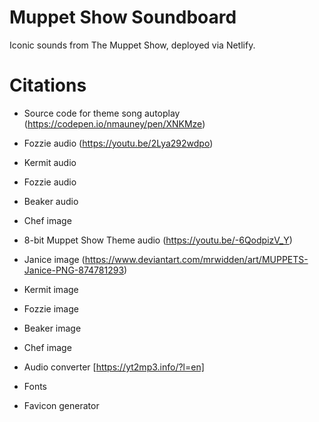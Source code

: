 <!-- Screenshot Placeholder -->

# Muppet Show Soundboard

Iconic sounds from The Muppet Show, deployed via Netlify.

# Citations

- Source code for theme song autoplay (https://codepen.io/nmauney/pen/XNKMze)
- Fozzie audio (https://youtu.be/2Lya292wdpo)
- Kermit audio
- Fozzie audio
- Beaker audio
- Chef image
- 8-bit Muppet Show Theme audio (https://youtu.be/-6QodpizV_Y)
- Janice image (https://www.deviantart.com/mrwidden/art/MUPPETS-Janice-PNG-874781293)
- Kermit image
- Fozzie image
- Beaker image
- Chef image
- Audio converter [https://yt2mp3.info/?l=en]

- Fonts

- Favicon generator
